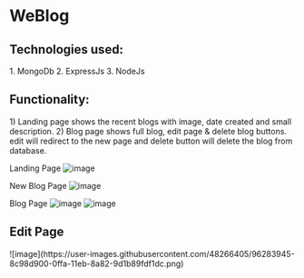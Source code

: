 # WeBlog

<h2>Technologies used: </h2>
1. MongoDb 
2. ExpressJs
3. NodeJs

<h2>Functionality:</h2>
1) Landing page shows the recent blogs with image, date created and small description.
2) Blog page shows full blog, edit page & delete blog buttons. edit will redirect to the new page and delete button will delete the blog from database.


Landing Page
![image](https://user-images.githubusercontent.com/48266405/96283736-43e12000-0ffa-11eb-9c26-91368ad49cea.png)

New Blog Page
![image](https://user-images.githubusercontent.com/48266405/96283827-61ae8500-0ffa-11eb-8225-dee6b9bc14f4.png)

Blog Page
![image](https://user-images.githubusercontent.com/48266405/96283894-7854dc00-0ffa-11eb-8e4a-2df2b028b042.png)
![image](https://user-images.githubusercontent.com/48266405/96283919-81de4400-0ffa-11eb-9ca7-6c81adea44f4.png)

<h2>Edit Page</h2>
![image](https://user-images.githubusercontent.com/48266405/96283945-8c98d900-0ffa-11eb-8a82-9d1b89fdf1dc.png)




